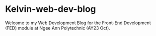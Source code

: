 # Kelvin-web-dev-blog
Welcome to my Web Development Blog for the Front-End Development (FED) module at Ngee Ann Polytechnic (AY23 Oct).